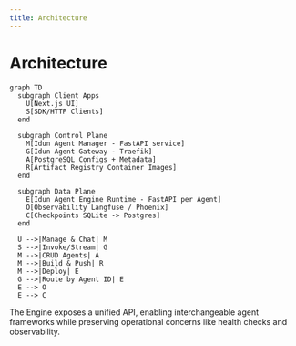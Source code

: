 ```yaml
---
title: Architecture
---
```


# Architecture

```mermaid
graph TD
  subgraph Client Apps
    U[Next.js UI]
    S[SDK/HTTP Clients]
  end

  subgraph Control Plane
    M[Idun Agent Manager - FastAPI service]
    G[Idun Agent Gateway - Traefik]
    A[PostgreSQL Configs + Metadata]
    R[Artifact Registry Container Images]
  end

  subgraph Data Plane
    E[Idun Agent Engine Runtime - FastAPI per Agent]
    O[Observability Langfuse / Phoenix]
    C[Checkpoints SQLite -> Postgres]
  end

  U -->|Manage & Chat| M
  S -->|Invoke/Stream| G
  M -->|CRUD Agents| A
  M -->|Build & Push| R
  M -->|Deploy| E
  G -->|Route by Agent ID| E
  E --> O
  E --> C
```

The Engine exposes a unified API, enabling interchangeable agent frameworks while preserving operational concerns like health checks and observability.

